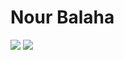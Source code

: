 # Nour Balaha

![](https://github-readme-stats.vercel.app/api?username=nourbalaha&count_private=true&show_icons=true&theme=dracula) ![](https://github-readme-stats.vercel.app/api/top-langs/?username=nourbalaha&layout=compact)
